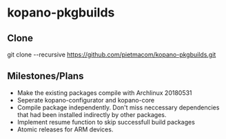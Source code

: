 # kopano-pkgbuilds

## Clone
git clone --recursive https://github.com/pietmacom/kopano-pkgbuilds.git

## Milestones/Plans
 - Make the existing packages compile with Archlinux 20180531
 - Seperate kopano-configurator and kopano-core
 - Compile package independently. Don't miss neccessary dependencies that had been installed indirectly by other packages.
 - Implement resume function to skip successfull build packages
 - Atomic releases for ARM devices.

